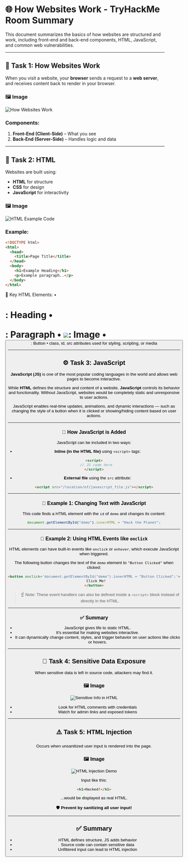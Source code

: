 # 🌐 How Websites Work - TryHackMe Room Summary

This document summarizes the basics of how websites are structured and work, including front-end and back-end components, HTML, JavaScript, and common web vulnerabilities.

---

## 🧠 Task 1: How Websites Work

When you visit a website, your **browser** sends a request to a **web server**, and receives content back to render in your browser.

### 🖼️ Image
![How Websites Work](https://github.com/user-attachments/assets/ea6f63f9-f5e7-4cac-b617-14579697f5a5)

### Components:
1. **Front-End (Client-Side)** – What you see
2. **Back-End (Server-Side)** – Handles logic and data

---

## 🧾 Task 2: HTML

Websites are built using:
- **HTML** for structure
- **CSS** for design
- **JavaScript** for interactivity

### 🖼️ Image
![HTML Example Code](https://github.com/user-attachments/assets/ee310db1-afdb-43f0-8a61-eb631e3732a7)

### Example:
```html
<!DOCTYPE html>
<html>
  <head>
    <title>Page Title</title>
  </head>
  <body>
    <h1>Example Heading</h1>
    <p>Example paragraph..</p>
  </body>
</html>
```

📌 Key HTML Elements:
•	<h1>: Heading
•	<p>: Paragraph
•	<img src="path">: Image
•	<button>: Button
•	class, id, src attributes used for styling, scripting, or media

---

## ⚙️ Task 3: JavaScript

**JavaScript (JS)** is one of the most popular coding languages in the world and allows web pages to become interactive.

While **HTML** defines the structure and content of a website, **JavaScript** controls its behavior and functionality. Without JavaScript, websites would be completely static and unresponsive to user actions.

JavaScript enables real-time updates, animations, and dynamic interactions — such as changing the style of a button when it is clicked or showing/hiding content based on user actions.

---

### 📌 How JavaScript is Added

JavaScript can be included in two ways:

- **Inline (in the HTML file)** using `<script>` tags:
```html
<script>
  // JS code here
</script>
```

- **External file** using the `src` attribute:
```html
<script src="/location/of/javascript_file.js"></script>
```
---

### 🧠 Example 1: Changing Text with JavaScript

This code finds a HTML element with the `id` of `demo` and changes its content:

```javascript
document.getElementById("demo").innerHTML = "Hack the Planet";
```

---

### 🧠 Example 2: Using HTML Events like `onclick`

HTML elements can have built-in events like `onclick` or `onhover`, which execute JavaScript when triggered.

The following button changes the text of the `demo` element to `"Button Clicked"` when clicked:

```html
<button onclick='document.getElementById("demo").innerHTML = "Button Clicked";'>
  Click Me!
</button>
```

> ☝️ Note: These event handlers can also be defined inside a `<script>` block instead of directly in the HTML.

---

### ✅ Summary

- JavaScript gives life to static HTML.
- It's essential for making websites interactive.
- It can dynamically change content, styles, and trigger behavior on user actions like clicks or hovers.

---


## 🔐 Task 4: Sensitive Data Exposure

When sensitive data is left in source code, attackers may find it.

### 🖼️ Image
![Sensitive Info in HTML](https://github.com/user-attachments/assets/fa1b5141-8623-4f80-92b8-03d59552378b)

- Look for HTML comments with credentials
- Watch for admin links and exposed tokens

---

## ⚠️ Task 5: HTML Injection

Occurs when unsanitized user input is rendered into the page.

### 🖼️ Image
![HTML Injection Demo](https://github.com/user-attachments/assets/5d5c5cf5-8dd2-47b0-aa0d-3e255cfe4603)

Input like this:
```html
<h1>Hacked!</h1>
```
...would be displayed as real HTML.

🛡️ **Prevent by sanitizing all user input!**

---

## ✅ Summary

- HTML defines structure, JS adds behavior
- Source code can contain sensitive data
- Unfiltered input can lead to HTML injection
